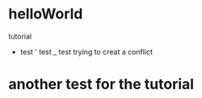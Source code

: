 # helloWorld
tutorial
* test
' test
_ test trying to creat a conflict
# another test for the tutorial
